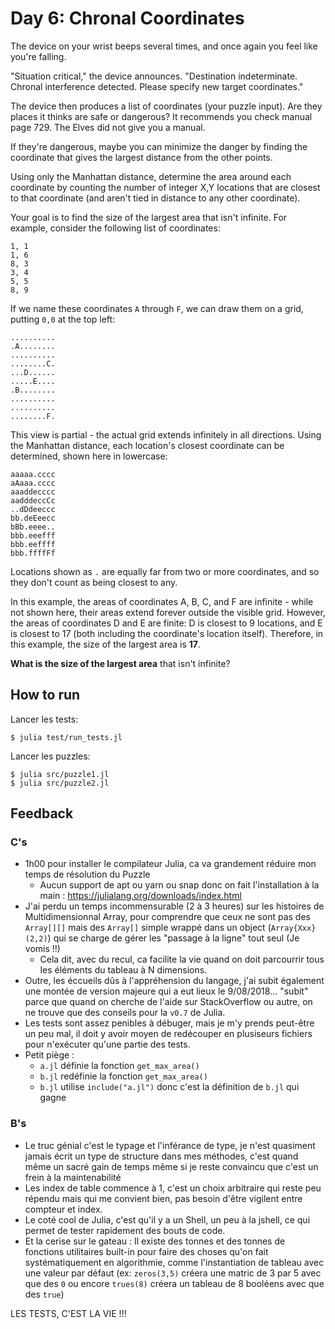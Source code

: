 # Day 6: Chronal Coordinates

The device on your wrist beeps several times, and once again you feel like you're falling.

"Situation critical," the device announces. "Destination indeterminate. Chronal interference detected. Please specify new target coordinates."

The device then produces a list of coordinates (your puzzle input). Are they places it thinks are safe or dangerous? It recommends you check manual page 729. The Elves did not give you a manual.

If they're dangerous, maybe you can minimize the danger by finding the coordinate that gives the largest distance from the other points.

Using only the Manhattan distance, determine the area around each coordinate by counting the number of integer X,Y locations that are closest to that coordinate (and aren't tied in distance to any other coordinate).

Your goal is to find the size of the largest area that isn't infinite. For example, consider the following list of coordinates:
```
1, 1
1, 6
8, 3
3, 4
5, 5
8, 9
```

If we name these coordinates `A` through `F`, we can draw them on a grid, putting `0,0` at the top left:
```
..........
.A........
..........
........C.
...D......
.....E....
.B........
..........
..........
........F.
```

This view is partial - the actual grid extends infinitely in all directions. Using the Manhattan distance, each location's closest coordinate can be determined, shown here in lowercase:
```
aaaaa.cccc
aAaaa.cccc
aaaddecccc
aadddeccCc
..dDdeeccc
bb.deEeecc
bBb.eeee..
bbb.eeefff
bbb.eeffff
bbb.ffffFf
```

Locations shown as `.` are equally far from two or more coordinates, and so they don't count as being closest to any.

In this example, the areas of coordinates A, B, C, and F are infinite - while not shown here, their areas extend forever outside the visible grid. However, the areas of coordinates D and E are finite: D is closest to 9 locations, and E is closest to 17 (both including the coordinate's location itself). Therefore, in this example, the size of the largest area is **17**.

**What is the size of the largest area** that isn't infinite?


## How to run
Lancer les tests:
```
$ julia test/run_tests.jl
```

Lancer les puzzles:
```
$ julia src/puzzle1.jl
$ julia src/puzzle2.jl
```

## Feedback

### C's
- 1h00 pour installer le compilateur Julia, ca va grandement réduire mon temps de résolution du Puzzle
    - Aucun support de apt ou yarn ou snap donc on fait l'installation à la main : https://julialang.org/downloads/index.html
- J'ai perdu un temps incommensurable (2 à 3 heures) sur les histoires de Multidimensionnal Array, pour comprendre que ceux ne sont pas des `Array[][]` mais des `Array[]` simple wrappé dans un object (`Array{Xxx}(2,2)`) qui se charge de gérer les "passage à la ligne" tout seul (Je vomis !!)
    - Cela dit, avec du recul, ca facilite la vie quand on doit parcourrir tous les éléments du tableau à N dimensions.
- Outre, les éccueils dûs à l'appréhension du langage, j'ai subit également une montée de version majeure qui a eut lieux le 9/08/2018... "subit" parce que quand on cherche de l'aide sur StackOverflow ou autre, on ne trouve que des conseils pour la `v0.7` de Julia.
- Les tests sont assez penibles à débuger, mais je m'y prends peut-être un peu mal, il doit y avoir moyen de redécouper en plusiseurs fichiers pour n'exécuter qu'une partie des tests.
- Petit piège : 
    - `a.jl` définie la fonction `get_max_area()`
    - `b.jl` redéfinie la fonction `get_max_area()`
    - `b.jl` utilise `include("a.jl")` donc c'est la définition de `b.jl` qui gagne

### B's
- Le truc génial c'est le typage et l'inférance de type, je n'est quasiment jamais écrit un type de structure dans mes méthodes, c'est quand même un sacré gain de temps même si je reste convaincu que c'est un frein à la maintenabilité
- Les index de table commence à 1, c'est un choix arbitraire qui reste peu répendu mais qui me convient bien, pas besoin d'être vigilent entre compteur et index.
- Le coté cool de Julia, c'est qu'il y a un Shell, un peu à la jshell, ce qui permet de tester rapidement des bouts de code.
- Et la cerise sur le gateau : Il existe des tonnes et des tonnes de fonctions utilitaires built-in pour faire des choses qu'on fait systématiquement en algorithmie, comme l'instantiation de tableau avec une valeur par défaut (ex: `zeros(3,5)` créera une matric de 3 par 5 avec que des `0` ou encore `trues(8)` créera un tableau de 8 booléens avec que des `true`)




LES TESTS, C'EST LA VIE !!!

